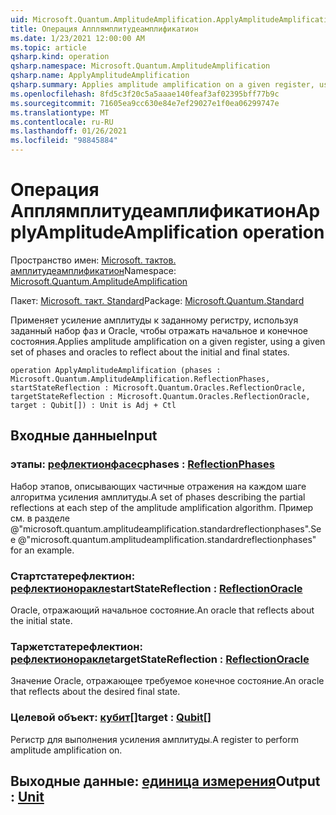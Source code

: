 ```yaml
---
uid: Microsoft.Quantum.AmplitudeAmplification.ApplyAmplitudeAmplification
title: Операция Апплямплитудеамплификатион
ms.date: 1/23/2021 12:00:00 AM
ms.topic: article
qsharp.kind: operation
qsharp.namespace: Microsoft.Quantum.AmplitudeAmplification
qsharp.name: ApplyAmplitudeAmplification
qsharp.summary: Applies amplitude amplification on a given register, using a given set of phases and oracles to reflect about the initial and final states.
ms.openlocfilehash: 8fd5c3f20c5a5aaae140feaf3af02395bff77b9c
ms.sourcegitcommit: 71605ea9cc630e84e7ef29027e1f0ea06299747e
ms.translationtype: MT
ms.contentlocale: ru-RU
ms.lasthandoff: 01/26/2021
ms.locfileid: "98845884"
---
```

# <a name="applyamplitudeamplification-operation"></a><span data-ttu-id="52532-102">Операция Апплямплитудеамплификатион</span><span class="sxs-lookup"><span data-stu-id="52532-102">ApplyAmplitudeAmplification operation</span></span>

<span data-ttu-id="52532-103">Пространство имен: [Microsoft. тактов. амплитудеамплификатион](xref:Microsoft.Quantum.AmplitudeAmplification)</span><span class="sxs-lookup"><span data-stu-id="52532-103">Namespace: [Microsoft.Quantum.AmplitudeAmplification](xref:Microsoft.Quantum.AmplitudeAmplification)</span></span>

<span data-ttu-id="52532-104">Пакет: [Microsoft. такт. Standard](https://nuget.org/packages/Microsoft.Quantum.Standard)</span><span class="sxs-lookup"><span data-stu-id="52532-104">Package: [Microsoft.Quantum.Standard](https://nuget.org/packages/Microsoft.Quantum.Standard)</span></span>


<span data-ttu-id="52532-105">Применяет усиление амплитуды к заданному регистру, используя заданный набор фаз и Oracle, чтобы отражать начальное и конечное состояния.</span><span class="sxs-lookup"><span data-stu-id="52532-105">Applies amplitude amplification on a given register, using a given set of phases and oracles to reflect about the initial and final states.</span></span>

```qsharp
operation ApplyAmplitudeAmplification (phases : Microsoft.Quantum.AmplitudeAmplification.ReflectionPhases, startStateReflection : Microsoft.Quantum.Oracles.ReflectionOracle, targetStateReflection : Microsoft.Quantum.Oracles.ReflectionOracle, target : Qubit[]) : Unit is Adj + Ctl
```


## <a name="input"></a><span data-ttu-id="52532-106">Входные данные</span><span class="sxs-lookup"><span data-stu-id="52532-106">Input</span></span>

### <a name="phases--reflectionphases"></a><span data-ttu-id="52532-107">этапы: [рефлектионфасес](xref:Microsoft.Quantum.AmplitudeAmplification.ReflectionPhases)</span><span class="sxs-lookup"><span data-stu-id="52532-107">phases : [ReflectionPhases](xref:Microsoft.Quantum.AmplitudeAmplification.ReflectionPhases)</span></span>

<span data-ttu-id="52532-108">Набор этапов, описывающих частичные отражения на каждом шаге алгоритма усиления амплитуды.</span><span class="sxs-lookup"><span data-stu-id="52532-108">A set of phases describing the partial reflections at each step of the amplitude amplification algorithm.</span></span> <span data-ttu-id="52532-109">Пример см. в разделе @"microsoft.quantum.amplitudeamplification.standardreflectionphases".</span><span class="sxs-lookup"><span data-stu-id="52532-109">See @"microsoft.quantum.amplitudeamplification.standardreflectionphases" for an example.</span></span>


### <a name="startstatereflection--reflectionoracle"></a><span data-ttu-id="52532-110">Стартстатерефлектион: [рефлектионоракле](xref:Microsoft.Quantum.Oracles.ReflectionOracle)</span><span class="sxs-lookup"><span data-stu-id="52532-110">startStateReflection : [ReflectionOracle](xref:Microsoft.Quantum.Oracles.ReflectionOracle)</span></span>

<span data-ttu-id="52532-111">Oracle, отражающий начальное состояние.</span><span class="sxs-lookup"><span data-stu-id="52532-111">An oracle that reflects about the initial state.</span></span>


### <a name="targetstatereflection--reflectionoracle"></a><span data-ttu-id="52532-112">Таржетстатерефлектион: [рефлектионоракле](xref:Microsoft.Quantum.Oracles.ReflectionOracle)</span><span class="sxs-lookup"><span data-stu-id="52532-112">targetStateReflection : [ReflectionOracle](xref:Microsoft.Quantum.Oracles.ReflectionOracle)</span></span>

<span data-ttu-id="52532-113">Значение Oracle, отражающее требуемое конечное состояние.</span><span class="sxs-lookup"><span data-stu-id="52532-113">An oracle that reflects about the desired final state.</span></span>


### <a name="target--qubit"></a><span data-ttu-id="52532-114">Целевой объект: [кубит](xref:microsoft.quantum.lang-ref.qubit)[]</span><span class="sxs-lookup"><span data-stu-id="52532-114">target : [Qubit](xref:microsoft.quantum.lang-ref.qubit)[]</span></span>

<span data-ttu-id="52532-115">Регистр для выполнения усиления амплитуды.</span><span class="sxs-lookup"><span data-stu-id="52532-115">A register to perform amplitude amplification on.</span></span>



## <a name="output--unit"></a><span data-ttu-id="52532-116">Выходные данные: [единица измерения](xref:microsoft.quantum.lang-ref.unit)</span><span class="sxs-lookup"><span data-stu-id="52532-116">Output : [Unit](xref:microsoft.quantum.lang-ref.unit)</span></span>

